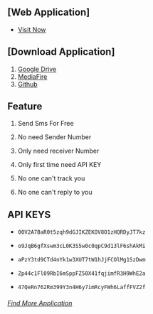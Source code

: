 ## [Web Application]
* [Visit Now](https://shs2001.github.io/sms)

  

## [Download Application]
1. [Google Drive](https://drive.google.com/file/d/1TyK-qjGneVawmSPaBhacnMbvTdo7pMJ5/view?usp=sharing)
2. [MediaFire](https://www.mediafire.com/file/h9u7j05i9r2hyoy/Free_SMS_Sender_V1.0.apk/file)
3. [Github]()

  


  

## Feature

1. Send Sms For Free

2. No need Sender Number

3. Only need receiver Number

4. Only first time need API KEY

5. No one can't track you

6. No one can't reply to you

  
## API KEYS
*  ```00V2A7BaR0t5zqh9dGJIKZEKOV8O1zHQRDyJT7kz```

*  ```o9JqB6gfXswm3cL0K3S5w0c0qpC9d13lF6shAkMi```

*  ```aPzY3td9CTd4nYk1w3XUT7tW1hJjFCOlMg1SzDwm```

*  ```Zp44c1Fl09RbI6mSppFZ50X41fqjimfR3H9WhE2a```

*  ```47QeRn762Rm399Y3n4H6y7imRcyFWh6LaffFVZ2f```

  

  

###### [Find More Application](https://github.com/shs2001)
